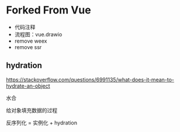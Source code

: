 # Forked From Vue

- 代码注释
- 流程图：vue.drawio
- remove weex
- remove ssr

## hydration

<https://stackoverflow.com/questions/6991135/what-does-it-mean-to-hydrate-an-object>

水合

给对象填充数据的过程

反序列化 = 实例化 + hydration
